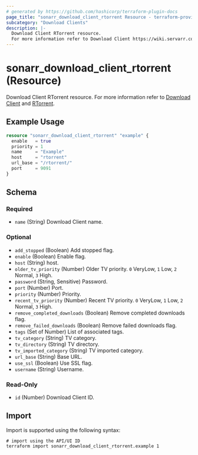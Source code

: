 ```yaml
---
# generated by https://github.com/hashicorp/terraform-plugin-docs
page_title: "sonarr_download_client_rtorrent Resource - terraform-provider-sonarr"
subcategory: "Download Clients"
description: |-
  Download Client RTorrent resource.
  For more information refer to Download Client https://wiki.servarr.com/sonarr/settings#download-clients and RTorrent https://wiki.servarr.com/sonarr/supported#rtorrent.
---
```


# sonarr_download_client_rtorrent (Resource)

<!-- subcategory:Download Clients -->
Download Client RTorrent resource.
For more information refer to [Download Client](https://wiki.servarr.com/sonarr/settings#download-clients) and [RTorrent](https://wiki.servarr.com/sonarr/supported#rtorrent).

## Example Usage

```terraform
resource "sonarr_download_client_rtorrent" "example" {
  enable   = true
  priority = 1
  name     = "Example"
  host     = "rtorrent"
  url_base = "/rtorrent/"
  port     = 9091
}
```

<!-- schema generated by tfplugindocs -->
## Schema

### Required

- `name` (String) Download Client name.

### Optional

- `add_stopped` (Boolean) Add stopped flag.
- `enable` (Boolean) Enable flag.
- `host` (String) host.
- `older_tv_priority` (Number) Older TV priority. `0` VeryLow, `1` Low, `2` Normal, `3` High.
- `password` (String, Sensitive) Password.
- `port` (Number) Port.
- `priority` (Number) Priority.
- `recent_tv_priority` (Number) Recent TV priority. `0` VeryLow, `1` Low, `2` Normal, `3` High.
- `remove_completed_downloads` (Boolean) Remove completed downloads flag.
- `remove_failed_downloads` (Boolean) Remove failed downloads flag.
- `tags` (Set of Number) List of associated tags.
- `tv_category` (String) TV category.
- `tv_directory` (String) TV directory.
- `tv_imported_category` (String) TV imported category.
- `url_base` (String) Base URL.
- `use_ssl` (Boolean) Use SSL flag.
- `username` (String) Username.

### Read-Only

- `id` (Number) Download Client ID.

## Import

Import is supported using the following syntax:

```shell
# import using the API/UI ID
terraform import sonarr_download_client_rtorrent.example 1
```
